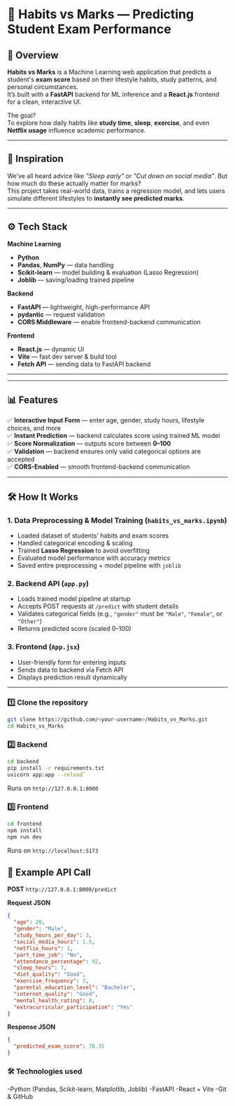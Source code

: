 # 🎯 Habits vs Marks — Predicting Student Exam Performance

## 📌 Overview
**Habits vs Marks** is a Machine Learning web application that predicts a student's **exam score** based on their lifestyle habits, study patterns, and personal circumstances.  
It’s built with a **FastAPI** backend for ML inference and a **React.js** frontend for a clean, interactive UI.

The goal?  
To explore how daily habits like **study time**, **sleep**, **exercise**, and even **Netflix usage** influence academic performance.

---

## 🧠 Inspiration
We’ve all heard advice like _"Sleep early"_ or _"Cut down on social media"_. But how much do these actually matter for marks?  
This project takes real-world data, trains a regression model, and lets users simulate different lifestyles to **instantly see predicted marks**.

---

## ⚙️ Tech Stack

**Machine Learning**
- **Python**
- **Pandas**, **NumPy** — data handling
- **Scikit-learn** — model building & evaluation (Lasso Regression)
- **Joblib** — saving/loading trained pipeline

**Backend**
- **FastAPI** — lightweight, high-performance API
- **pydantic** — request validation
- **CORS Middleware** — enable frontend-backend communication

**Frontend**
- **React.js** — dynamic UI
- **Vite** — fast dev server & build tool
- **Fetch API** — sending data to FastAPI backend

---


---

## 📊 Features
✅ **Interactive Input Form** — enter age, gender, study hours, lifestyle choices, and more  
✅ **Instant Prediction** — backend calculates score using trained ML model  
✅ **Score Normalization** — outputs score between **0–100**  
✅ **Validation** — backend ensures only valid categorical options are accepted  
✅ **CORS-Enabled** — smooth frontend-backend communication

---

## 🛠 How It Works

### 1. Data Preprocessing & Model Training (`habits_vs_marks.ipynb`)
- Loaded dataset of students’ habits and exam scores
- Handled categorical encoding & scaling
- Trained **Lasso Regression** to avoid overfitting
- Evaluated model performance with accuracy metrics
- Saved entire preprocessing + model pipeline with `joblib`

### 2. Backend API (`app.py`)
- Loads trained model pipeline at startup
- Accepts POST requests at `/predict` with student details
- Validates categorical fields (e.g., `"gender"` must be `"Male"`, `"Female"`, or `"Other"`)
- Returns predicted score (scaled 0–100)

### 3. Frontend (`App.jsx`)
- User-friendly form for entering inputs
- Sends data to backend via Fetch API
- Displays prediction result dynamically

---

### 1️⃣ Clone the repository
```bash
git clone https://github.com/<your-username>/Habits_vs_Marks.git
cd Habits_vs_Marks
```
### 2️⃣ Backend 
```bash  
cd backend
pip install -r requirements.txt
uvicorn app:app --reload`
```
Runs on `http://127.0.0.1:8000` 
### 3️⃣ Frontend 
``` bash CopyEdit 
cd frontend
npm install
npm run dev
```
Runs on `http://localhost:5173`

## 📡 Example API Call

**POST** `http://127.0.0.1:8000/predict`

**Request JSON**
```json
{
  "age": 20,
  "gender": "Male",
  "study_hours_per_day": 3,
  "social_media_hours": 1.5,
  "netflix_hours": 1,
  "part_time_job": "No",
  "attendance_percentage": 92,
  "sleep_hours": 7,
  "diet_quality": "Good",
  "exercise_frequency": 3,
  "parental_education_level": "Bachelor",
  "internet_quality": "Good",
  "mental_health_rating": 8,
  "extracurricular_participation": "Yes"
}
```
**Response JSON**
```json
{
  "predicted_exam_score": 78.35
}
```

### 🛠 Technologies used
-Python (Pandas, Scikit-learn, Matplotlib, Joblib)
-FastAPI
-React + Vite
-Git & GitHub


